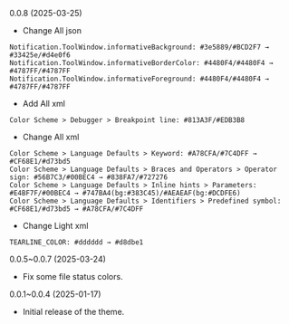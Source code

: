 0.0.8 (2025-03-25)

* Change All json

```
Notification.ToolWindow.informativeBackground: #3e5889/#BCD2F7 → #33425e/#d4e0f6
Notification.ToolWindow.informativeBorderColor: #4480F4/#4480F4 → #4787FF/#4787FF
Notification.ToolWindow.informativeForeground: #4480F4/#4480F4 → #4787FF/#4787FF
```

* Add All xml

```
Color Scheme > Debugger > Breakpoint line: #813A3F/#EDB3B8
```

* Change All xml

```
Color Scheme > Language Defaults > Keyword: #A78CFA/#7C4DFF → #CF68E1/#d73bd5
Color Scheme > Language Defaults > Braces and Operators > Operator sign: #56B7C3/#00BEC4 → #838FA7/#727276
Color Scheme > Language Defaults > Inline hints > Parameters: #E4BF7F/#00BEC4 → #747BA4(bg:#383C45)/#AEAEAF(bg:#DCDFE6)
Color Scheme > Language Defaults > Identifiers > Predefined symbol: #CF68E1/#d73bd5 → #A78CFA/#7C4DFF
```

* Change Light xml

```
TEARLINE_COLOR: #dddddd → #d8dbe1
```

0.0.5~0.0.7 (2025-03-24)

* Fix some file status colors.

0.0.1~0.0.4 (2025-01-17)

* Initial release of the theme.